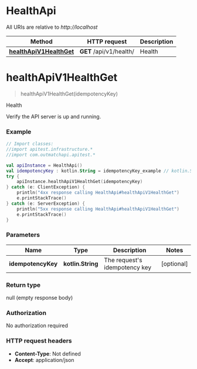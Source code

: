 # HealthApi

All URIs are relative to *http://localhost*

Method | HTTP request | Description
------------- | ------------- | -------------
[**healthApiV1HealthGet**](HealthApi.md#healthApiV1HealthGet) | **GET** /api/v1/health/ | Health


<a name="healthApiV1HealthGet"></a>
# **healthApiV1HealthGet**
> healthApiV1HealthGet(idempotencyKey)

Health

Verify the API server is up and running.

### Example
```kotlin
// Import classes:
//import apitest.infrastructure.*
//import com.outmatchapi.apitest.*

val apiInstance = HealthApi()
val idempotencyKey : kotlin.String = idempotencyKey_example // kotlin.String | The request's idempotency key
try {
    apiInstance.healthApiV1HealthGet(idempotencyKey)
} catch (e: ClientException) {
    println("4xx response calling HealthApi#healthApiV1HealthGet")
    e.printStackTrace()
} catch (e: ServerException) {
    println("5xx response calling HealthApi#healthApiV1HealthGet")
    e.printStackTrace()
}
```

### Parameters

Name | Type | Description  | Notes
------------- | ------------- | ------------- | -------------
 **idempotencyKey** | **kotlin.String**| The request&#39;s idempotency key | [optional]

### Return type

null (empty response body)

### Authorization

No authorization required

### HTTP request headers

 - **Content-Type**: Not defined
 - **Accept**: application/json

